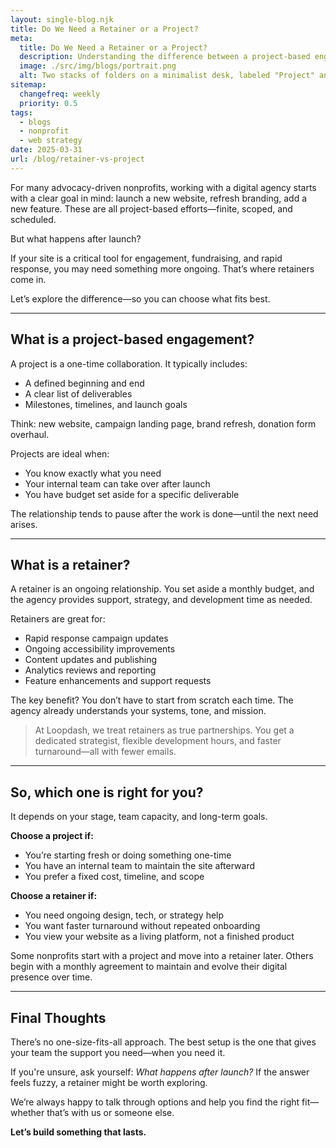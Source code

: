 ```yaml
---
layout: single-blog.njk
title: Do We Need a Retainer or a Project?  
meta:
  title: Do We Need a Retainer or a Project?  
  description: Understanding the difference between a project-based engagement and a retainer agreement—so your nonprofit gets the right support, at the right time.  
  image: ./src/img/blogs/portrait.png
  alt: Two stacks of folders on a minimalist desk, labeled "Project" and "Retainer," beside a cup of coffee and an open laptop.
sitemap:
  changefreq: weekly  
  priority: 0.5  
tags:
  - blogs  
  - nonprofit  
  - web strategy  
date: 2025-03-31  
url: /blog/retainer-vs-project  
---
```


For many advocacy-driven nonprofits, working with a digital agency starts with a clear goal in mind: launch a new website, refresh branding, add a new feature. These are all project-based efforts—finite, scoped, and scheduled.

But what happens after launch?

If your site is a critical tool for engagement, fundraising, and rapid response, you may need something more ongoing. That’s where retainers come in.

Let’s explore the difference—so you can choose what fits best.

---

## What is a project-based engagement?

A project is a one-time collaboration. It typically includes:

- A defined beginning and end  
- A clear list of deliverables  
- Milestones, timelines, and launch goals  

Think: new website, campaign landing page, brand refresh, donation form overhaul.

Projects are ideal when:

- You know exactly what you need  
- Your internal team can take over after launch  
- You have budget set aside for a specific deliverable  

The relationship tends to pause after the work is done—until the next need arises.

---

## What is a retainer?

A retainer is an ongoing relationship. You set aside a monthly budget, and the agency provides support, strategy, and development time as needed.

Retainers are great for:

- Rapid response campaign updates  
- Ongoing accessibility improvements  
- Content updates and publishing  
- Analytics reviews and reporting  
- Feature enhancements and support requests  

The key benefit? You don’t have to start from scratch each time. The agency already understands your systems, tone, and mission.

> At Loopdash, we treat retainers as true partnerships. You get a dedicated strategist, flexible development hours, and faster turnaround—all with fewer emails.

---

## So, which one is right for you?

It depends on your stage, team capacity, and long-term goals.

**Choose a project if:**

- You’re starting fresh or doing something one-time  
- You have an internal team to maintain the site afterward  
- You prefer a fixed cost, timeline, and scope  

**Choose a retainer if:**

- You need ongoing design, tech, or strategy help  
- You want faster turnaround without repeated onboarding  
- You view your website as a living platform, not a finished product  

Some nonprofits start with a project and move into a retainer later. Others begin with a monthly agreement to maintain and evolve their digital presence over time.

---

## Final Thoughts

There’s no one-size-fits-all approach. The best setup is the one that gives your team the support you need—when you need it.

If you're unsure, ask yourself: *What happens after launch?* If the answer feels fuzzy, a retainer might be worth exploring.

We’re always happy to talk through options and help you find the right fit—whether that’s with us or someone else.

**Let’s build something that lasts.**
